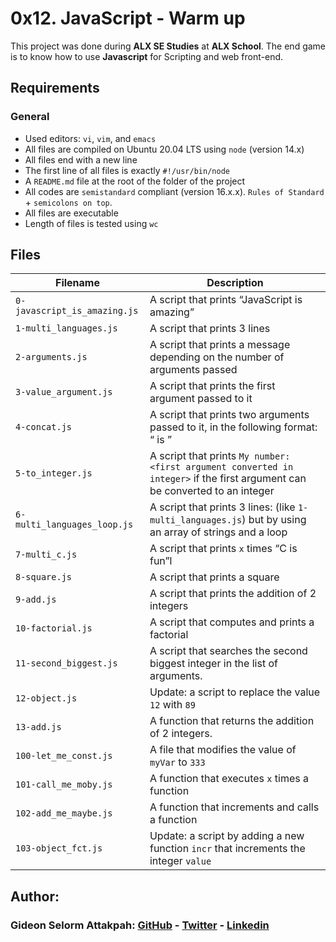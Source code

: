 # 0x12. JavaScript - Warm up

This project was done during **ALX SE Studies** at **ALX School**. The end game is to know how to use **Javascript** for Scripting and web front-end.

## Requirements
### General
* Used editors: `vi`, `vim`, and `emacs`
* All files are compiled on Ubuntu 20.04 LTS using `node` (version 14.x)
* All files end with a new line
* The first line of all files is exactly `#!/usr/bin/node`
* A `README.md` file at the root of the folder of the project
* All codes are `semistandard` compliant (version 16.x.x). `Rules of Standard` + `semicolons on top`.
* All files are executable
* Length of files is tested using `wc`

## Files

| Filename | Description |
| -------- | ----------- |
| `0-javascript_is_amazing.js` | A script that prints “JavaScript is amazing” |
| `1-multi_languages.js` | A script that prints 3 lines |
| `2-arguments.js` | A script that prints a message depending on the number of arguments passed |
| `3-value_argument.js` | A script that prints the first argument passed to it |
| `4-concat.js` | A script that prints two arguments passed to it, in the following format: “ is ” |
| `5-to_integer.js` | A script that prints `My number: <first argument converted in integer>` if the first argument can be converted to an integer |
| `6-multi_languages_loop.js` | A script that prints 3 lines: (like `1-multi_languages.js`) but by using an array of strings and a loop |
| `7-multi_c.js` | A script that prints `x` times “C is fun”l |
| `8-square.js` | A script that prints a square |
| `9-add.js` | A script that prints the addition of 2 integers |
| `10-factorial.js` | A script that computes and prints a factorial |
| `11-second_biggest.js` | A script that searches the second biggest integer in the list of arguments. |
| `12-object.js` | Update: a script to replace the value `12` with `89` |
| `13-add.js` | A function that returns the addition of 2 integers. |
| `100-let_me_const.js` | A file that modifies the value of `myVar` to `333` |
| `101-call_me_moby.js` | A function that executes `x` times a function |
| `102-add_me_maybe.js` | A function that increments and calls a function |
| `103-object_fct.js` | Update: a script by adding a new function `incr` that increments the integer `value` |

## Author:
### Gideon Selorm Attakpah: [GitHub](https://github.com/iamgideonchrist) - [Twitter](https://twitter.com/iamgideonchrist) - [Linkedin](https://www.linkedin.com/in/iamgideonchrist/)
